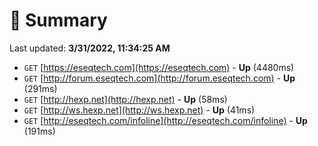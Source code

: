 # 📖 Summary
Last updated: **3/31/2022, 11:34:25 AM**

- `GET` [https://eseqtech.com](https://eseqtech.com) - **Up** (4480ms)
- `GET` [http://forum.eseqtech.com](http://forum.eseqtech.com) - **Up** (291ms)
- `GET` [http://hexp.net](http://hexp.net) - **Up** (58ms)
- `GET` [http://ws.hexp.net](http://ws.hexp.net) - **Up** (41ms)
- `GET` [http://eseqtech.com/infoline](http://eseqtech.com/infoline) - **Up** (191ms)

